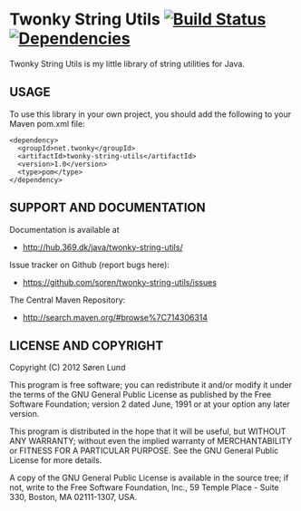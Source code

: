 # Twonky String Utils [![Build Status](https://travis-ci.org/soren/twonky-string-utils.png?branch=master)](https://travis-ci.org/soren/twonky-string-utils) [![Dependencies](https://www.versioneye.com/user/projects/55508e3bf7db0d87f90000e4/badge.png)](https://www.versioneye.com/user/projects/55508e3bf7db0d87f90000e4)

Twonky String Utils is my little library of string utilities for Java.


## USAGE

To use this library in your own project, you should add the following
to your Maven pom.xml file:

    <dependency>
      <groupId>net.twonky</groupId>
      <artifactId>twonky-string-utils</artifactId>
      <version>1.0</version>
      <type>pom</type>
    </dependency>


## SUPPORT AND DOCUMENTATION

Documentation is available at

 - http://hub.369.dk/java/twonky-string-utils/

Issue tracker on Github (report bugs here):

 - https://github.com/soren/twonky-string-utils/issues

The Central Maven Repository:

 - http://search.maven.org/#browse%7C714306314


## LICENSE AND COPYRIGHT

Copyright (C) 2012 Søren Lund

This program is free software; you can redistribute it and/or modify
it under the terms of the GNU General Public License as published by
the Free Software Foundation; version 2 dated June, 1991 or at your option
any later version.

This program is distributed in the hope that it will be useful,
but WITHOUT ANY WARRANTY; without even the implied warranty of
MERCHANTABILITY or FITNESS FOR A PARTICULAR PURPOSE.  See the
GNU General Public License for more details.

A copy of the GNU General Public License is available in the source tree;
if not, write to the Free Software Foundation, Inc.,
59 Temple Place - Suite 330, Boston, MA 02111-1307, USA.

